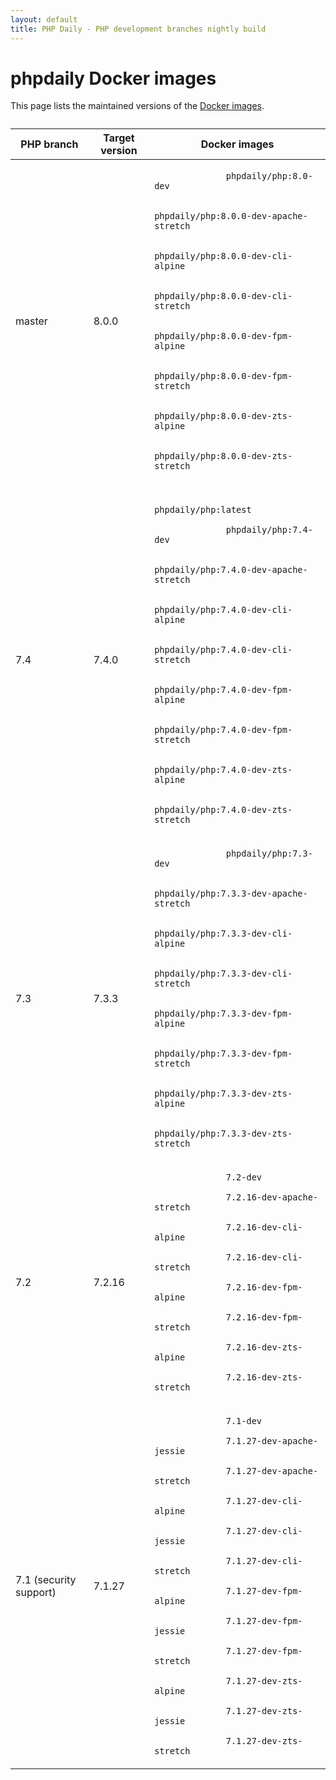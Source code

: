 ```yaml
---
layout: default
title: PHP Daily - PHP development branches nightly build
---
```


<div id="tables" class=" fluid">
  <h1 class="section double-padded">phpdaily Docker images</h1>
  <div class="section">
    <p>
      This page lists the maintained versions of the 
      <a href="https://hub.docker.com/r/phpdaily/php">Docker images</a>.
    </p>
  </div>
  <div class="section" style="margin-top: 2em;">
    <table style="max-height: none;">
      <thead>
        <tr>
          <th>PHP branch</th>
          <th>Target version</th>
          <th>Docker images</th>
        </tr>
      </thead>
      <tbody>
        <tr>
          <td>master</td>
          <td>8.0.0</td>
          <td>
            <code>
              phpdaily/php:8.0-dev<br>
              phpdaily/php:8.0.0-dev-apache-stretch<br>
              phpdaily/php:8.0.0-dev-cli-alpine<br>
              phpdaily/php:8.0.0-dev-cli-stretch<br>
              phpdaily/php:8.0.0-dev-fpm-alpine<br>
              phpdaily/php:8.0.0-dev-fpm-stretch<br>
              phpdaily/php:8.0.0-dev-zts-alpine<br>
              phpdaily/php:8.0.0-dev-zts-stretch
            </code>
          </td>
        </tr>
        <tr>
          <td>7.4</td>
          <td>7.4.0</td>
          <td>
            <code>
              phpdaily/php:latest<br>
              phpdaily/php:7.4-dev<br>
              phpdaily/php:7.4.0-dev-apache-stretch<br>
              phpdaily/php:7.4.0-dev-cli-alpine<br>
              phpdaily/php:7.4.0-dev-cli-stretch<br>
              phpdaily/php:7.4.0-dev-fpm-alpine<br>
              phpdaily/php:7.4.0-dev-fpm-stretch<br>
              phpdaily/php:7.4.0-dev-zts-alpine<br>
              phpdaily/php:7.4.0-dev-zts-stretch
            </code>
          </td>
        </tr>
        <tr>
          <td>7.3</td>
          <td>7.3.3</td>
          <td>
            <code>
              phpdaily/php:7.3-dev<br>
              phpdaily/php:7.3.3-dev-apache-stretch<br>
              phpdaily/php:7.3.3-dev-cli-alpine<br>
              phpdaily/php:7.3.3-dev-cli-stretch<br>
              phpdaily/php:7.3.3-dev-fpm-alpine<br>
              phpdaily/php:7.3.3-dev-fpm-stretch<br>
              phpdaily/php:7.3.3-dev-zts-alpine<br>
              phpdaily/php:7.3.3-dev-zts-stretch
            </code>
          </td>
        </tr>
        <tr>
          <td>7.2</td>
          <td>7.2.16</td>
          <td>
            <code>
              7.2-dev<br>
              7.2.16-dev-apache-stretch<br>
              7.2.16-dev-cli-alpine<br>
              7.2.16-dev-cli-stretch<br>
              7.2.16-dev-fpm-alpine<br>
              7.2.16-dev-fpm-stretch<br>
              7.2.16-dev-zts-alpine<br>
              7.2.16-dev-zts-stretch
            </code>
          </td>
        </tr>
        <tr>
          <td>7.1 (security support)</td>
          <td>7.1.27</td>
          <td>
            <code>
              7.1-dev<br>
              7.1.27-dev-apache-jessie<br>
              7.1.27-dev-apache-stretch<br>
              7.1.27-dev-cli-alpine<br>
              7.1.27-dev-cli-jessie<br>
              7.1.27-dev-cli-stretch<br>
              7.1.27-dev-fpm-alpine<br>
              7.1.27-dev-fpm-jessie<br>
              7.1.27-dev-fpm-stretch<br>
              7.1.27-dev-zts-alpine<br>
              7.1.27-dev-zts-jessie<br>
              7.1.27-dev-zts-stretch
            </code>
          </td>
        </tr>
      </tbody>
    </table>
  </div>
</div>
